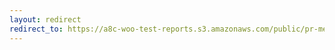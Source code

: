 ```yaml
---
layout: redirect
redirect_to: https://a8c-woo-test-reports.s3.amazonaws.com/public/pr-merge/39979/e2e/index.html
---
```

